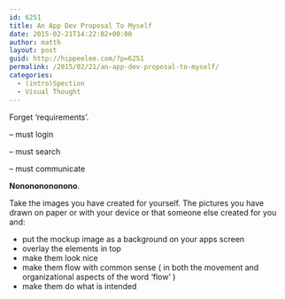 ```yaml
---
id: 6251
title: An App Dev Proposal To Myself
date: 2015-02-21T14:22:02+00:00
author: matth
layout: post
guid: http://hippeelee.com/?p=6251
permalink: /2015/02/21/an-app-dev-proposal-to-myself/
categories:
  - (intro)Spection
  - Visual Thought
---
```

Forget &#8216;requirements&#8217;.
  
&#8211; must login
  
&#8211; must search
  
&#8211; must communicate

**Nonononononono**.

Take the images you have created for yourself. The pictures you have drawn on paper or with your device or that someone else created for you and:

  * put the mockup image as a background on your apps screen
  * overlay the elements in top 
  * make them look nice
  * make them flow with common sense ( in both the movement and organizational aspects of the word &#8216;flow&#8217; )
  * make them do what is intended